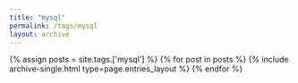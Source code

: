```yaml
---
title: "mysql"
permalink: /tags/mysql
layout: archive
---
```


{% assign posts = site.tags.['mysql'] %}
{% for post in posts %} {% include archive-single.html type=page.entries_layout %} {% endfor %}
